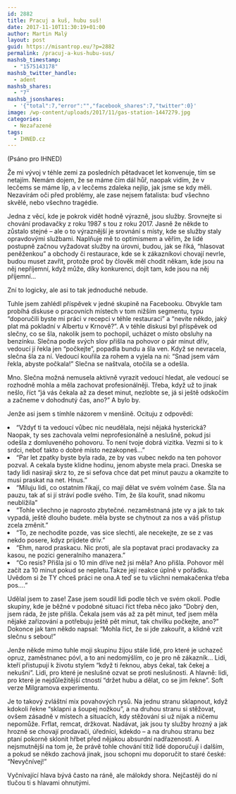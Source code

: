 ```yaml
---
id: 2882
title: Pracuj a kuš, hubu suš!
date: 2017-11-10T11:30:19+01:00
author: Martin Malý
layout: post
guid: https://misantrop.eu/?p=2882
permalink: /pracuj-a-kus-hubu-sus/
mashsb_timestamp:
  - "1575143178"
mashsb_twitter_handle:
  - adent
mashsb_shares:
  - "7"
mashsb_jsonshares:
  - '{"total":7,"error":"","facebook_shares":7,"twitter":0}'
image: /wp-content/uploads/2017/11/gas-station-1447279.jpg
categories:
  - Nezařazené
tags:
  - IHNED.cz
---
```

<span style="font-weight: 400;">(Psáno pro IHNED)</span>

<span style="font-weight: 400;">Že mi vývoj v téhle zemi za posledních pětadvacet let konvenuje, tím se netajím. Nemám dojem, že se máme čím dál hůř, naopak vidím, že v lecčems se máme líp, a v lecčems zdaleka nejlíp, jak jsme se kdy měli. Nezavírám oči před problémy, ale zase nejsem fatalista: buď všechno skvělé, nebo všechno tragédie.</span>

<!--more-->

<span style="font-weight: 400;">Jedna z věcí, kde je pokrok vidět hodně výrazně, jsou služby. Srovnejte si chování prodavačky z roku 1987 s tou z roku 2017. Jasně že někde to zůstalo stejné &#8211; ale o to výraznější je srovnání s místy, kde se služby staly opravdovými službami. Naplňuje mě to optimismem a věřím, že lidé postupně začnou vyžadovat služby na úrovni, budou, jak se říká, “hlasovat peněženkou” a obchody či restaurace, kde se k zákazníkovi chovají nevrle, budou muset zavřít, protože proč by člověk měl chodit někam, kde jsou na něj nepříjemní, když může, díky konkurenci, dojít tam, kde jsou na něj příjemní…</span>

<span style="font-weight: 400;">Zní to logicky, ale asi to tak jednoduché nebude.</span>

<span style="font-weight: 400;">Tuhle jsem zahlédl příspěvek v jedné skupině na Facebooku. Obvykle tam probíhá diskuse o pracovních místech v tom nižším segmentu, typu “doporučili byste mi práci v recepci v téhle restauraci” a “nevíte někdo, jaký plat má pokladní v Albertu v Krnově?”. A v téhle diskusi byl příspěvek od slečny, co se šla, nakolik jsem to pochopil, ucházet o místo obsluhy na benzínku. Slečna podle svých slov přišla na pohovor o pár minut dřív, vedoucí jí řekla jen “počkejte”, popadla bundu a šla ven. Když se nevracela, slečna šla za ní. Vedoucí kouřila za rohem a vyjela na ni: “Snad jsem vám řekla, abyste počkala!” Slečna se naštvala, otočila se a odešla.</span>

<span style="font-weight: 400;">Mno. Slečna možná nemusela aktivně vyrazit vedoucí hledat, ale vedoucí se rozhodně mohla a měla zachovat profesionálněji. Třeba, když už to jinak nešlo, říct “já vás čekala až za deset minut, nezlobte se, já si ještě odskočím a začneme v dohodnutý čas, ano?” A bylo by.</span>

<span style="font-weight: 400;">Jenže asi jsem s tímhle názorem v menšině. Ocituju z odpovědí:</span>

<li style="font-weight: 400;">
  <span style="font-weight: 400;">“Vždyť ti ta vedoucí vůbec nic neudělala, nejsi nějaká hysterická? Naopak, ty ses zachovala velmi neprofesionálně a neslušně, pokud jsi odešla z domluveného pohovoru. To není tvoje dobrá vizitka. Vezmi si to k srdci, neboť takto o dobré místo nezakopneš&#8230;”</span>
</li>
<li style="font-weight: 400;">
  <span style="font-weight: 400;">“Par let zpatky byste byla rada, ze by vas vubec nekdo na ten pohovor pozval. A cekala byste klidne hodinu, jenom abyste mela praci. Dneska se tady lidi nasiraji skrz to, ze si sefova chce dat pet minut pauzu a okamzite to musi praskat na net. Hnus.”</span>
</li>
<li style="font-weight: 400;">
  <span style="font-weight: 400;">“Miluju lidi, co ostatním říkají, co mají dělat ve svém volném čase. Šla na pauzu, tak ať si jí stráví podle svého. Tím, že šla kouřit, snad nikomu neublížila”</span>
</li>
<li style="font-weight: 400;">
  <span style="font-weight: 400;">“Tohle všechno je naprosto zbytečné. nezaměstnaná jste vy a jak to tak vypadá, ještě dlouho budete. měla byste se chytnout za nos a váš přístup zcela změnit.”</span>
</li>
<li style="font-weight: 400;">
  <span style="font-weight: 400;">“To, ze nechodite pozde, vas sice slechti, ale necekejte, ze se z vas nekdo posere, kdyz prijdete driv.”</span>
</li>
<li style="font-weight: 400;">
  <span style="font-weight: 400;">“Ehm, narod praskacu. Nic proti, ale sla poptavat praci prodavacky za kasou, ne pozici generalniho manazera.”</span>
</li>
<li style="font-weight: 400;">
  <span style="font-weight: 400;">“Co resis? Přišla jsi o 10 min dříve než jsi měla? Ano přišla. Pohovor měl začít za 10 minut pokud se nepletu.Takze její reakce úplně v pořádku. Uvědom si že TY chceš práci ne ona.A teď se tu všichni nemakačenka třeba pos&#8230;.”</span>
</li>

<span style="font-weight: 400;">Udělal jsem to zase! Zase jsem soudil lidi podle těch ve svém okolí. Podle skupiny, kde je běžné v podobné situaci říct třeba něco jako “Dobrý den, jsem ráda, že jste přišla. Čekala jsem vás až za pět minut, teď jsem měla nějaké zařizování a potřebuju ještě pět minut, tak chvilku počkejte, ano?” Dokonce jak tam někdo napsal: “Mohla říct, že si jde zakouřit, a klidně vzít slečnu s sebou!” </span>

<span style="font-weight: 400;">Jenže někde mimo tuhle moji skupinu žijou stále lidé, pro které je uchazeč opruz, zaměstnanec póvl, a to ani nedomýšlím, co je pro ně zákazník… Lidi, kteří přistupují k životu stylem “když ti řeknou, abys čekal, tak čekej a nekušni”. Lidi, pro které je neslušné ozvat se proti neslušnosti. A hlavně: lidi, pro které je nejdůležitější ctností “držet hubu a dělat, co se jim řekne”. Soft verze Milgramova experimentu.</span>

<span style="font-weight: 400;">Je to takový zvláštní mix povahových rysů. Na jednu stranu sklapnout, když kdokoli řekne “sklapni a šoupej nožkou”, a na druhou stranu si stěžovat, ovšem zásadně v místech a situacích, kdy stěžování si už nijak a ničemu nepomůže. Frflat, remcat, držkovat. Nadávat, jak jsou ty služby hrozný a jak hrozně se chovají prodavači, úředníci, kdekdo &#8211; a na druhou stranu bez ptaní pokorně sklonit hřbet před nějakou absurdní nadřazeností. A nejsmutnější na tom je, že právě tohle chování titíž lidé doporučují i dalším, a pokud se někdo zachová jinak, jsou schopni mu doporučit to staré české: “Nevyčnívej!”</span>

<span style="font-weight: 400;">Vyčnívající hlava bývá často na ráně, ale málokdy shora. Nejčastěji do ní tlučou ti s hlavami ohnutými.</span>
